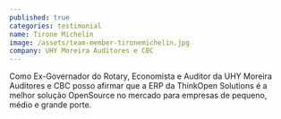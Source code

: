 ```yaml
---
published: true
categories: testimonial
name: Tirone Michelin
image: /assets/team-member-tironemichelin.jpg
company: UHY Moreira Auditores e CBC
---
```



Como Ex-Governador do Rotary, Economista e Auditor da UHY Moreira Auditores e CBC posso afirmar que a ERP da ThinkOpen Solutions &#233; a melhor solu&#231;&#227;o OpenSource no mercado para empresas de pequeno, m&#233;dio e grande porte.